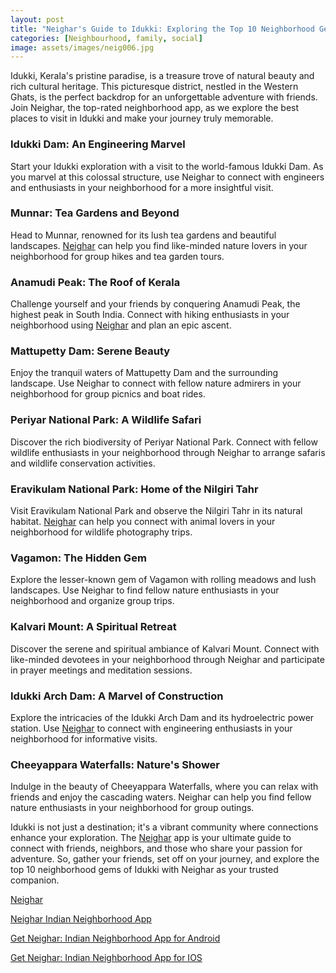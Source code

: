 ```yaml
---
layout: post
title: "Neighar's Guide to Idukki: Exploring the Top 10 Neighborhood Gems with Friends"
categories: [Neighbourhood, family, social]
image: assets/images/neig006.jpg
---
```



Idukki, Kerala's pristine paradise, is a treasure trove of natural beauty and rich cultural heritage. This picturesque district, nestled in the Western Ghats, is the perfect backdrop for an unforgettable adventure with friends. Join Neighar, the top-rated neighborhood app, as we explore the best places to visit in Idukki and make your journey truly memorable.

### Idukki Dam: An Engineering Marvel

Start your Idukki exploration with a visit to the world-famous Idukki Dam. As you marvel at this colossal structure, use Neighar to connect with engineers and enthusiasts in your neighborhood for a more insightful visit.

### Munnar: Tea Gardens and Beyond

Head to Munnar, renowned for its lush tea gardens and beautiful landscapes. [Neighar](https://play.google.com/store/apps/details?id=com.neighar.app&hl=en_IN&gl=US) can help you find like-minded nature lovers in your neighborhood for group hikes and tea garden tours.

### Anamudi Peak: The Roof of Kerala

Challenge yourself and your friends by conquering Anamudi Peak, the highest peak in South India. Connect with hiking enthusiasts in your neighborhood using [Neighar](https://play.google.com/store/apps/details?id=com.neighar.app&hl=en_IN&gl=US) and plan an epic ascent.

### Mattupetty Dam: Serene Beauty

Enjoy the tranquil waters of Mattupetty Dam and the surrounding landscape. Use Neighar to connect with fellow nature admirers in your neighborhood for group picnics and boat rides.

### Periyar National Park: A Wildlife Safari

Discover the rich biodiversity of Periyar National Park. Connect with fellow wildlife enthusiasts in your neighborhood through Neighar to arrange safaris and wildlife conservation activities.

### Eravikulam National Park: Home of the Nilgiri Tahr

Visit Eravikulam National Park and observe the Nilgiri Tahr in its natural habitat. [Neighar](https://play.google.com/store/apps/details?id=com.neighar.app&hl=en_IN&gl=US) can help you connect with animal lovers in your neighborhood for wildlife photography trips.

### Vagamon: The Hidden Gem

Explore the lesser-known gem of Vagamon with rolling meadows and lush landscapes. Use Neighar to find fellow nature enthusiasts in your neighborhood and organize group trips.

### Kalvari Mount: A Spiritual Retreat

Discover the serene and spiritual ambiance of Kalvari Mount. Connect with like-minded devotees in your neighborhood through Neighar and participate in prayer meetings and meditation sessions.

### Idukki Arch Dam: A Marvel of Construction

Explore the intricacies of the Idukki Arch Dam and its hydroelectric power station. Use [Neighar](https://play.google.com/store/apps/details?id=com.neighar.app&hl=en_IN&gl=US) to connect with engineering enthusiasts in your neighborhood for informative visits.

### Cheeyappara Waterfalls: Nature's Shower

Indulge in the beauty of Cheeyappara Waterfalls, where you can relax with friends and enjoy the cascading waters. Neighar can help you find fellow nature enthusiasts in your neighborhood for group outings.

Idukki is not just a destination; it's a vibrant community where connections enhance your exploration. The [Neighar](https://play.google.com/store/apps/details?id=com.neighar.app&hl=en_IN&gl=US) app is your ultimate guide to connect with friends, neighbors, and those who share your passion for adventure. So, gather your friends, set off on your journey, and explore the top 10 neighborhood gems of Idukki with Neighar as your trusted companion.

[Neighar](https://www.neighar.com)

[Neighar Indian Neighborhood App](https://neighar.com/download)

[Get Neighar: Indian Neighborhood App for Android](https://play.google.com/store/apps/details?id=com.neighar.app)

[Get Neighar: Indian Neighborhood App for IOS](https://apps.apple.com/us/app/neighar-india-neighborhood-app/id6471035218)